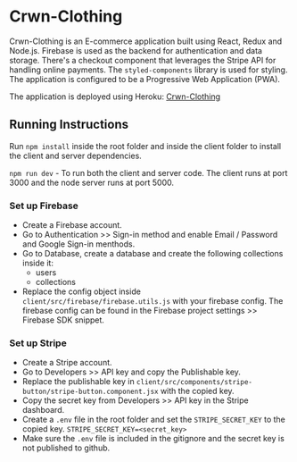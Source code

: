 # Crwn-Clothing

Crwn-Clothing is an E-commerce application built using React, Redux and Node.js. Firebase is used as the backend for authentication and data storage. There's a checkout component that leverages the Stripe API for handling online payments. The `styled-components` library is used for styling. The application is configured to be a Progressive Web Application (PWA).  

The application is deployed using Heroku: [Crwn-Clothing](https://crwnnclothing.herokuapp.com/)  


## Running Instructions

Run `npm install` inside the root folder and inside the client folder to install the client and server dependencies.  

`npm run dev` - To run both the client and server code. The client runs at port 3000 and the node server runs at port 5000.  

### Set up Firebase

* Create a Firebase account.
* Go to Authentication >> Sign-in method and enable Email / Password and Google Sign-in menthods.
* Go to Database, create a database and create the following collections inside it:
    * users
    * collections
* Replace the config object inside `client/src/firebase/firebase.utils.js` with your firebase config. The firebase config can be found in the Firebase project settings >> Firebase SDK snippet.


### Set up Stripe

* Create a Stripe account.
* Go to Developers >> API key and copy the Publishable key.
* Replace the publishable key in `client/src/components/stripe-button/stripe-button.component.jsx` with the copied key.
* Copy the secret key from Developers >> API key in the Stripe dashboard.
* Create a `.env` file in the root folder and set the `STRIPE_SECRET_KEY` to the copied key.
`STRIPE_SECRET_KEY=<secret_key>`
* Make sure the `.env` file is included in the gitignore and the secret key is not published to github.
